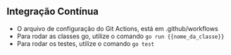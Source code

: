 ## Integração Contínua

- O arquivo de configuração do Git Actions, está em .github/workflows
- Para rodar as classes go, utilize o comando `go run {{nome_da_classe}}`
- Para rodar os testes, utilize o comando `go test`